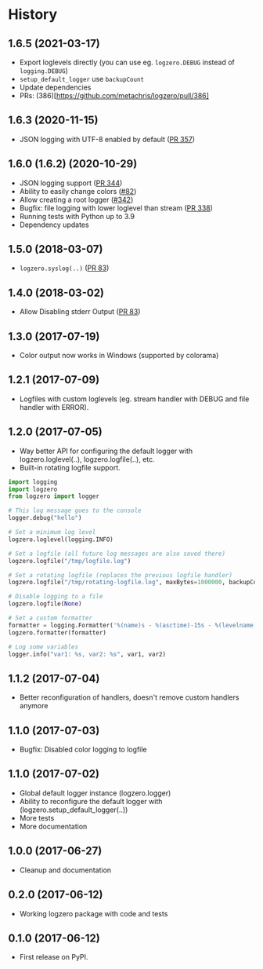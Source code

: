History
=======

1.6.5 (2021-03-17)
------------------
- Export loglevels directly (you can use eg. `logzero.DEBUG` instead of `logging.DEBUG`)
- `setup_default_logger` use `backupCount`
- Update dependencies
- PRs: (386)[https://github.com/metachris/logzero/pull/386]


1.6.3 (2020-11-15)
------------------

- JSON logging with UTF-8 enabled by default ([PR 357](https://github.com/metachris/logzero/pull/357))


1.6.0 (1.6.2) (2020-10-29)
--------------------------

-   JSON logging support ([PR 344][])
-   Ability to easily change colors ([\#82][])
-   Allow creating a root logger ([\#342][])
-   Bugfix: file logging with lower loglevel than stream ([PR 338][])
-   Running tests with Python up to 3.9
-   Dependency updates

1.5.0 (2018-03-07)
------------------

-   `logzero.syslog(..)` ([PR 83][])

1.4.0 (2018-03-02)
------------------

-   Allow Disabling stderr Output ([PR 83][1])

1.3.0 (2017-07-19)
------------------

-   Color output now works in Windows (supported by colorama)

1.2.1 (2017-07-09)
------------------

-   Logfiles with custom loglevels (eg. stream handler with DEBUG and
    file handler with ERROR).

1.2.0 (2017-07-05)
------------------

-   Way better API for configuring the default logger with <span
    class="title-ref">logzero.loglevel(..)</span>, <span
    class="title-ref">logzero.logfile(..)</span>, etc.
-   Built-in rotating logfile support.

``` python
import logging
import logzero
from logzero import logger

# This log message goes to the console
logger.debug("hello")

# Set a minimum log level
logzero.loglevel(logging.INFO)

# Set a logfile (all future log messages are also saved there)
logzero.logfile("/tmp/logfile.log")

# Set a rotating logfile (replaces the previous logfile handler)
logzero.logfile("/tmp/rotating-logfile.log", maxBytes=1000000, backupCount=3)

# Disable logging to a file
logzero.logfile(None)

# Set a custom formatter
formatter = logging.Formatter('%(name)s - %(asctime)-15s - %(levelname)s: %(message)s');
logzero.formatter(formatter)

# Log some variables
logger.info("var1: %s, var2: %s", var1, var2)
```

1.1.2 (2017-07-04)
------------------

-   Better reconfiguration of handlers, doesn't remove custom handlers
    anymore

1.1.0 (2017-07-03)
------------------

-   Bugfix: Disabled color logging to logfile

1.1.0 (2017-07-02)
------------------

-   Global default logger instance (<span
    class="title-ref">logzero.logger</span>)
-   Ability to reconfigure the default logger with (<span
    class="title-ref">logzero.setup\_default\_logger(..)</span>)
-   More tests
-   More documentation

1.0.0 (2017-06-27)
------------------

-   Cleanup and documentation

0.2.0 (2017-06-12)
------------------

-   Working logzero package with code and tests

0.1.0 (2017-06-12)
------------------

-   First release on PyPI.

  [PR 344]: https://github.com/metachris/logzero/pull/344
  [\#82]: https://github.com/metachris/logzero/issues/82
  [\#342]: https://github.com/metachris/logzero/pull/342
  [PR 338]: https://github.com/metachris/logzero/pull/338
  [PR 83]: https://github.com/metachris/logzero/pull/84
  [1]: https://github.com/metachris/logzero/pull/83

